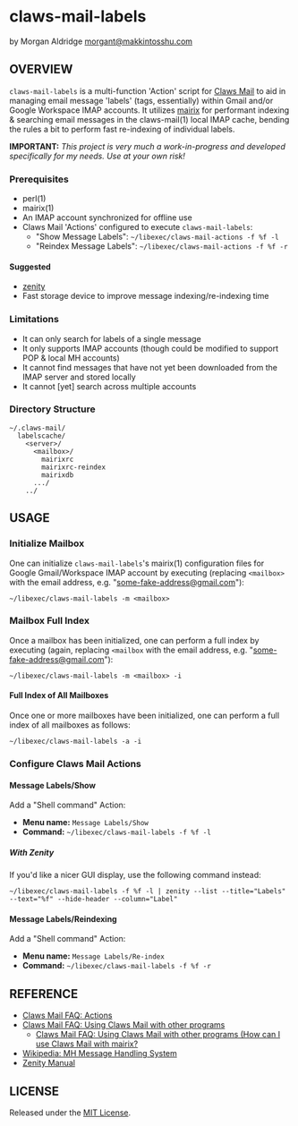 # claws-mail-labels
by Morgan Aldridge <morgant@makkintosshu.com>

## OVERVIEW

`claws-mail-labels` is a multi-function 'Action' script for [Claws Mail](https://claws-mail.org/) to aid in managing email message 'labels' (tags, essentially) within Gmail and/or Google Workspace IMAP accounts. It utilizes [mairix](https://github.com/vandry/mairix) for performant indexing & searching email messages in the claws-mail(1) local IMAP cache, bending the rules a bit to perform fast re-indexing of individual labels.

**IMPORTANT:** _This project is very much a work-in-progress and developed specifically for my needs. Use at your own risk!_

### Prerequisites

* perl(1)
* mairix(1)
* An IMAP account synchronized for offline use
* Claws Mail 'Actions' configured to execute `claws-mail-labels`:
    * "Show Message Labels": `~/libexec/claws-mail-actions -f %f -l`
    * "Reindex Message Labels": `~/libexec/claws-mail-actions -f %f -r`

#### Suggested

* [zenity](https://gitlab.gnome.org/GNOME/zenity)
* Fast storage device to improve message indexing/re-indexing time

### Limitations

* It can only search for labels of a single message
* It only supports IMAP accounts (though could be modified to support POP & local MH accounts)
* It cannot find messages that have not yet been downloaded from the IMAP server and stored locally
* It cannot [yet] search across multiple accounts

### Directory Structure

```
~/.claws-mail/
  labelscache/
    <server>/
      <mailbox>/
        mairixrc
        mairixrc-reindex
        mairixdb
      .../
    ../
```

## USAGE

### Initialize Mailbox

One can initialize `claws-mail-labels`'s mairix(1) configuration files for Google Gmail/Workspace IMAP account by executing (replacing `<mailbox>` with the email address, e.g. "some-fake-address@gmail.com"):

```
~/libexec/claws-mail-labels -m <mailbox>
```

### Mailbox Full Index

Once a mailbox has been initialized, one can perform a full index by executing (again, replacing `<mailbox` with the email address, e.g. "some-fake-address@gmail.com"):

```
~/libexec/claws-mail-labels -m <mailbox> -i
```

#### Full Index of All Mailboxes

Once one or more mailboxes have been initialized, one can perform a full index of all mailboxes as follows:

```
~/libexec/claws-mail-labels -a -i
```

### Configure Claws Mail Actions

#### Message Labels/Show

Add a "Shell command" Action:

* **Menu name:** `Message Labels/Show`
* **Command:** `~/libexec/claws-mail-labels -f %f -l`

##### With Zenity

If you'd like a nicer GUI display, use the following command instead:

```
~/libexec/claws-mail-labels -f %f -l | zenity --list --title="Labels" --text="%f" --hide-header --column="Label"
```

#### Message Labels/Reindexing

Add a "Shell command" Action:

* **Menu name:** `Message Labels/Re-index`
* **Command:** `~/libexec/claws-mail-labels -f %f -r`

## REFERENCE

* [Claws Mail FAQ: Actions](https://claws-mail.org/faq/index.php/Actions)
* [Claws Mail FAQ: Using Claws Mail with other programs](https://claws-mail.org/faq/index.php/Using_Claws_Mail_with_other_programs)
    * [Claws Mail FAQ: Using Claws Mail with other programs (How can I use Claws Mail with mairix?](https://www.claws-mail.org/faq/index.php/Using_Claws_Mail_with_other_programs#How_can_I_use_Claws_Mail_with_mairix.3F)
* [Wikipedia: MH Message Handling System](https://en.wikipedia.org/wiki/MH_Message_Handling_System)
* [Zenity Manual](https://help.gnome.org/users/zenity/stable/index.html.en)

## LICENSE

Released under the [MIT License](LICENSE).
